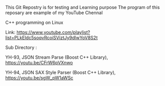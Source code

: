 This Git Repostry is for testing and Learning purpose
The program of this reposary are example of my YouTube Chennal

C++ programming on Linux

Link: https://www.youtube.com/playlist?list=PLkEldc5soqvRcoiSViztJy9dlwYoV8S2t

Sub Directory :

YH-93, JSON Stream Parse (Boost C++ Library),     https://youtu.be/CFrW6pVXnwo

YH-94, JSON SAX Style Parser (Boost C++ Library), https://youtu.be/sgW_pW1aWSc
